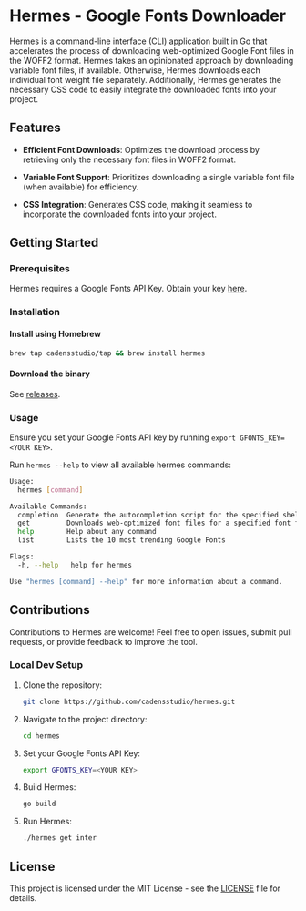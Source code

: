 # Hermes - Google Fonts Downloader

Hermes is a command-line interface (CLI) application built in Go that accelerates the process of downloading web-optimized Google Font files in the WOFF2 format. Hermes takes an opinionated approach by downloading variable font files, if available. Otherwise, Hermes downloads each individual font weight file separately. Additionally, Hermes generates the necessary CSS code to easily integrate the downloaded fonts into your project.

## Features

- **Efficient Font Downloads**: Optimizes the download process by retrieving only the necessary font files in WOFF2 format.
  
- **Variable Font Support**: Prioritizes downloading a single variable font file (when available) for efficiency.

- **CSS Integration**: Generates CSS code, making it seamless to incorporate the downloaded fonts into your project.

## Getting Started

### Prerequisites

Hermes requires a Google Fonts API Key. Obtain your key [here](https://console.cloud.google.com/apis/credentials).

### Installation

#### Install using Homebrew

```bash
brew tap cadensstudio/tap && brew install hermes
```

#### Download the binary

See [releases](https://github.com/cadensstudio/hermes/releases).

### Usage

Ensure you set your Google Fonts API key by running `export GFONTS_KEY=<YOUR KEY>`.

Run `hermes --help` to view all available hermes commands:

```bash
Usage:
  hermes [command]

Available Commands:
  completion  Generate the autocompletion script for the specified shell
  get         Downloads web-optimized font files for a specified font family
  help        Help about any command
  list        Lists the 10 most trending Google Fonts

Flags:
  -h, --help   help for hermes

Use "hermes [command] --help" for more information about a command.
```

## Contributions

Contributions to Hermes are welcome! Feel free to open issues, submit pull requests, or provide feedback to improve the tool.

### Local Dev Setup

1. Clone the repository:

    ```bash
    git clone https://github.com/cadensstudio/hermes.git
    ```

2. Navigate to the project directory:

    ```bash
    cd hermes
    ```

3. Set your Google Fonts API Key:

    ```bash
    export GFONTS_KEY=<YOUR KEY>
    ```

4. Build Hermes:

    ```bash
    go build
    ```

5. Run Hermes:

    ```bash
    ./hermes get inter
    ```

## License

This project is licensed under the MIT License - see the [LICENSE](LICENSE) file for details.
